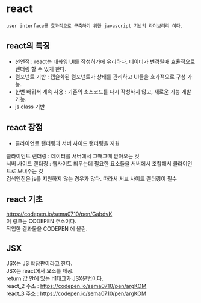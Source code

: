 # react
    user interface를 효과적으로 구축하기 위한 javascript 기반의 라이브러리 이다.  
## react의 특징
* 선언적 :  react는 대화영 UI를 작성허가에 유리하다. 데이터가 변경될때 효율적으로 렌더링 할 수 있게 한다.  
* 컴포넌트 기반 : 캡슐화된 컴포넌트가 상태를 관리하고 UI들을 효과적으로 구성 가능.
* 한번 배워서 계속 사용 : 기존의 소스코드를 다시 작성하지 않고, 새로운 기능 개발 가능.
* js class 기반
## react 장점
* 클라이언트 랜더링과 서버 사이드 랜더링을 지원

클라이언트 랜더링 : 데이터를 서버에서 그때그때 받아오는 것  
서버 사이드 랜더링 : 웹사이트 띄우는데 필요한 요소들을 서버에서 조합해서 클라이언트로 보내주는 것  
검색엔진은 js를 지원하지 않는 경우가 많다. 따라서 서브 사이드 랜더링이 필수

## react 기초
https://codepen.io/sema0710/pen/GabdvK   
이 링크는 CODEPEN 주소이다.  
작업한 결과물을  CODEPEN 에 올림.  

## JSX
JSX는 JS 확장판이라고 한다.  
JSX는 react에서 요소를 제공.  
return 값 안에 있는 h1태그가 JSX문법이다.  
react_2 주소 : https://codepen.io/sema0710/pen/argKOM  
react_3 주소 : https://codepen.io/sema0710/pen/argKOM



